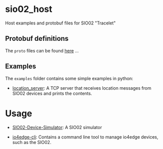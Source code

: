 # sio02_host
Host examples and protobuf files for SIO02 "Tracelet"

## Protobuf definitions
The `proto` files can be found [here](./io4edge_api/tracelet/proto/v1/tracelet.proto)
...

## Examples

The `examples` folder contains some simple examples in python:
* [location_server](examples/location_server.py): A TCP server that receives location messages from SIO02 devices and prints the contents.

# Usage
- [SIO02-Device-Simulator](README_DEVSIM.md): A SIO02 simulator

- [io4edge-cli](https://github.com/ci4rail/io4edge-client-go): Contains a command line tool to manage io4edge devices, such as the SIO02.
